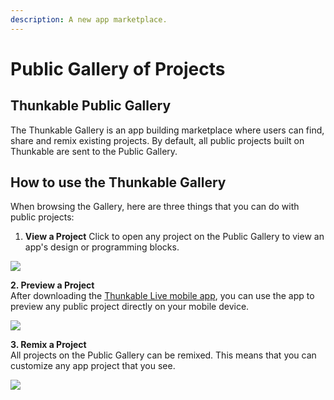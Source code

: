 ```yaml
---
description: A new app marketplace.
---
```


# Public Gallery of Projects

## Thunkable Public Gallery

The Thunkable Gallery is an app building marketplace where users can find, share and remix existing projects. By default, all public projects built on Thunkable are sent to the Public Gallery.

## How to use the Thunkable Gallery

When browsing the Gallery, here are three things that you can do with public projects:

1. **View a Project** Click to open any project on the Public Gallery to view an app's design or programming blocks.

![](.gitbook/assets/screen-shot-2021-04-08-at-4.46.34-pm.png)

**2. Preview a Project**  
After downloading the [Thunkable Live mobile app](live-test.md), you can use the app to preview any public project directly on your mobile device. 

![](.gitbook/assets/thunkable-docs-exhibits-42%20%281%29.png)

**3. Remix a Project**  
All projects on the Public Gallery can be remixed. This means that you can customize any app project that you see. 

![](.gitbook/assets/thunkable-docs-exhibits-44%20%282%29.png)





